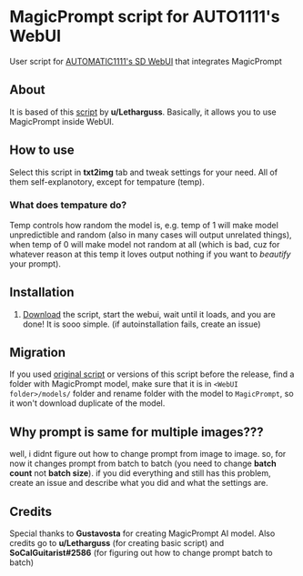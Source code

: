 # MagicPrompt script for AUTO1111's WebUI
User script for [AUTOMATIC1111's SD WebUI](https://github.com/AUTOMATIC1111/stable-diffusion-webui) that integrates MagicPrompt

## About

It is based of this [script](https://www.reddit.com/r/StableDiffusion/comments/xvjm84/magicprompt_script_for_automatic1111_gui_let_the/) by **u/Letharguss**. Basically, it allows you to use MagicPrompt inside WebUI.

## How to use

Select this script in **txt2img** tab and tweak settings for your need. All of them self-explanotory, except for tempature (temp).

### What does tempature do?

Temp controls how random the model is, e.g. temp of 1 will make model unpredictible and random (also in many cases will output unrelated things), when temp of 0 will make model not random at all (which is bad, cuz for whatever reason at this temp it loves output nothing if you want to *beautify* your prompt).

## Installation

1. [Download](https://github.com/Spaceginner/MagicPrompt-awebui/releases/download/v1.0.0/magic_prompt.py) the script, start the webui, wait until it loads, and you are done! It is sooo simple. (if autoinstallation fails, create an issue)
## Migration
If you used [original script](https://www.reddit.com/r/StableDiffusion/comments/xvjm84/magicprompt_script_for_automatic1111_gui_let_the/) or versions of this script before the release, find a folder with MagicPrompt model, make sure that it is in `<WebUI folder>/models/` folder and rename folder with the model to `MagicPrompt`, so it won't download duplicate of the model.
## Why prompt is same for multiple images???

well, i didnt figure out how to change prompt from image to image. so, for now it changes prompt from batch to batch (you need to change **batch count** not **batch size**). if you did everything and still has this problem, create an issue and describe what you did and what the settings are.

## Credits

Special thanks to **Gustavosta** for creating MagicPrompt AI model.
Also credits go to **u/Letharguss** (for creating basic script) and **SoCalGuitarist#2586** (for figuring out how to change prompt batch to batch)
